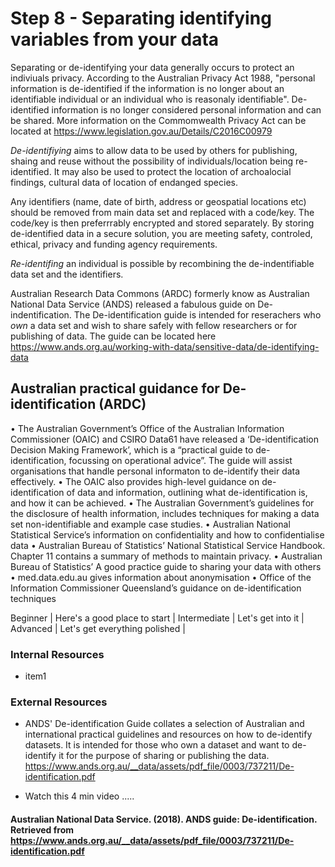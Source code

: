 # Step 8 - Separating identifying variables from your data

Separating or de-identifying your data generally occurs to protect an indiviuals privacy.  According to the Australian Privacy Act 1988, "personal information is de-identified if the information is no longer about an identifiable individual or an individual who is reasonaly identifiable".  De-identified information is no longer considered personal information and can be shared. More information on the Commomwealth Privacy Act can be located at https://www.legislation.gov.au/Details/C2016C00979

*De-identifiying* aims to allow data to be used by others for publishing, shaing and reuse without the possibility of individuals/location being re-identified. It may also be used to protect the location of archoalocial findings, cultural data of location of endanged species.  

Any identifiers (name, date of birth, address or geospatial locations etc) should be removed from main data set and replaced with a code/key.  The code/key is then preferrrably encrypted and stored separately. By storing de-identified data in a secure solution, you are meeting safety, controled, ethical, privacy and funding agency requirements.  

*Re-identifing* an individual is possible by recombining the de-indentifiable data set and the identifiers.  

Australian Research Data Commons (ARDC) formerly know as Australian National Data Service (ANDS) released a fabulous guide on De-indentification.  The De-identification guide is intended for reserachers who *own* a data set and wish to share safely with fellow researchers or for publishing of data. The guide can be located here https://www.ands.org.au/working-with-data/sensitive-data/de-identifying-data  

## Australian practical guidance for De-identification (ARDC)
• The Australian Government’s Office of the Australian Information Commissioner (OAIC) and CSIRO Data61 have released a ‘De-identification Decision Making Framework’, which is a “practical guide to de-identification, focussing on operational advice”.  The guide will assist organisations that handle personal informaton to de-identify their data effectively. 
• The OAIC also provides high-level guidance on de-identification of data and information, outlining what de-identification is, and how it can be achieved.
• The Australian Government’s guidelines for the disclosure of health information, includes techniques for making a data set non-identifiable and example case studies.
• Australian National Statistical Service’s information on confidentiality and how to confidentialise data • Australian Bureau of Statistics’ National Statistical Service Handbook. Chapter 11 contains a summary of methods to maintain privacy. • Australian Bureau of Statistics’ A good practice guide to sharing your data with others
• med.data.edu.au gives information about anonymisation
• Office of the Information Commissioner Queensland’s guidance on de-identification techniques

Beginner | Here's a good place to start |
Intermediate | Let's get into it |
Advanced | Let's get everything polished |

### Internal Resources
* item1

### External Resources
* ANDS' De-identification Guide collates a selection of Australian and international practical guidelines and resources on how to de-identify datasets. It is intended for those who own a dataset and want to de-identify it for the purpose of sharing or publishing the data. https://www.ands.org.au/__data/assets/pdf_file/0003/737211/De-identification.pdf 

* Watch this 4 min video .....
#### Australian National Data Service. (2018). ANDS guide: De-identification.  Retrieved from https://www.ands.org.au/__data/assets/pdf_file/0003/737211/De-identification.pdf
